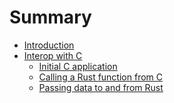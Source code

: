 # Summary

- [Introduction](index.md)
- [Interop with C](c-intro.md)
  - [Initial C application](c/initial.md)
  - [Calling a Rust function from C](c/calling-from-c.md)
  - [Passing data to and from Rust](c/parameter-and-return.md)

[//]: # (  - [Using cbindgen]&#40;./chapter_01-04.md&#41;)
[//]: # (  - [Shared structs and enums]&#40;./chapter_01-05.md&#41;)
[//]: # (  - [Sending callbacks from C]&#40;./chapter_01-06.md&#41;)
[//]: # (  - [Returning Rust-allocated data]&#40;./chapter_01-07.md&#41;)
[//]: # (  - [Exposing C functions to Rust]&#40;./chapter_01-08.md&#41;)
[//]: # (  - [Holding on to C-allocated data]&#40;./chapter_01-09.md&#41;)

[//]: # (- [Interop with C++]&#40;./chapter_02.md&#41;)
[//]: # (- [Interop with Objective-C]&#40;./chapter_02.md&#41;)
[//]: # (- [Interop with Swift]&#40;./chapter_02.md&#41;)
[//]: # (- [Interop with Kotlin]&#40;./chapter_02.md&#41;)
